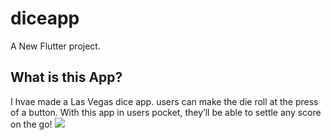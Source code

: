 # diceapp

A New Flutter project.

## What is this App? 
I hvae made a Las Vegas dice app. users can make the die roll at the press of a button. With this app in users pocket, they’ll be able to settle any score on the go!
![](https://github.com/Dice-App-Flutter/diceapp/images/dicee-demo.gif)
